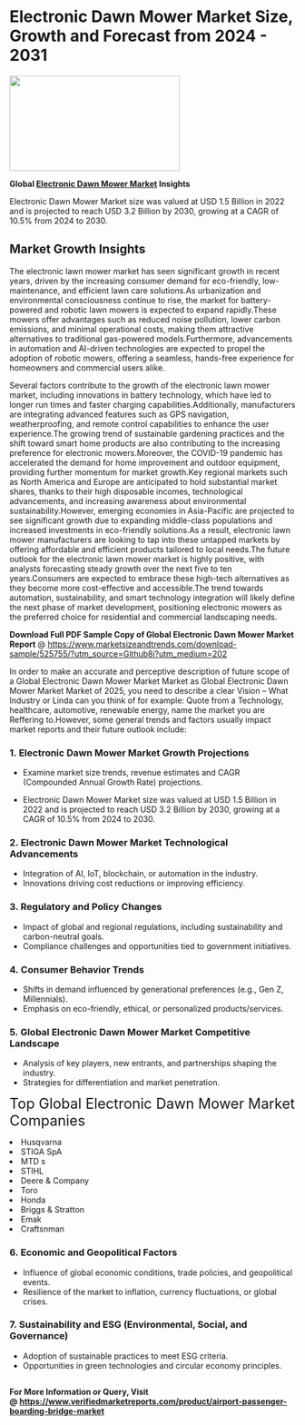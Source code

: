 <H1>Electronic Dawn Mower Market Size, Growth and Forecast from 2024 - 2031</H1><img class="aligncenter size-medium wp-image-584254" src="https://thirdeyenews.in/wp-content/uploads/2024/09/Global-Market-Research-300x168.jpeg" alt="" width="300" height="168" /><p><strong>Global&nbsp;<a href="https://www.marketsizeandtrends.com/download-sample/525755/?utm_source=Github8j?utm_medium=202">Electronic Dawn Mower Market</a> Insights</strong></p><p>Electronic Dawn Mower Market size was valued at USD 1.5 Billion in 2022 and is projected to reach USD 3.2 Billion by 2030, growing at a CAGR of 10.5% from 2024 to 2030.</p><p><h2>Market Growth Insights</h2> <p>The electronic lawn mower market has seen significant growth in recent years, driven by the increasing consumer demand for eco-friendly, low-maintenance, and efficient lawn care solutions.As urbanization and environmental consciousness continue to rise, the market for battery-powered and robotic lawn mowers is expected to expand rapidly.These mowers offer advantages such as reduced noise pollution, lower carbon emissions, and minimal operational costs, making them attractive alternatives to traditional gas-powered models.Furthermore, advancements in automation and AI-driven technologies are expected to propel the adoption of robotic mowers, offering a seamless, hands-free experience for homeowners and commercial users alike.</p> <p>Several factors contribute to the growth of the electronic lawn mower market, including innovations in battery technology, which have led to longer run times and faster charging capabilities.Additionally, manufacturers are integrating advanced features such as GPS navigation, weatherproofing, and remote control capabilities to enhance the user experience.The growing trend of sustainable gardening practices and the shift toward smart home products are also contributing to the increasing preference for electronic mowers.Moreover, the COVID-19 pandemic has accelerated the demand for home improvement and outdoor equipment, providing further momentum for market growth.Key regional markets such as North America and Europe are anticipated to hold substantial market shares, thanks to their high disposable incomes, technological advancements, and increasing awareness about environmental sustainability.However, emerging economies in Asia-Pacific are projected to see significant growth due to expanding middle-class populations and increased investments in eco-friendly solutions.As a result, electronic lawn mower manufacturers are looking to tap into these untapped markets by offering affordable and efficient products tailored to local needs.The future outlook for the electronic lawn mower market is highly positive, with analysts forecasting steady growth over the next five to ten years.Consumers are expected to embrace these high-tech alternatives as they become more cost-effective and accessible.The trend towards automation, sustainability, and smart technology integration will likely define the next phase of market development, positioning electronic mowers as the preferred choice for residential and commercial landscaping needs.</p> <p><span class=""><strong>Download Full PDF Sample Copy of Global Electronic Dawn Mower Market Report</strong> @ <a href="https://www.marketsizeandtrends.com/download-sample/525755/?utm_source=Github8j?utm_medium=202" target="_blank">https://www.marketsizeandtrends.com/download-sample/525755/?utm_source=Github8j?utm_medium=202</a></span></p><p>In order to make an accurate and perceptive description of future scope of a Global&nbsp;Electronic Dawn Mower Market Market as Global&nbsp;Electronic Dawn Mower Market Market of 2025, you need to describe a clear Vision &ndash; What Industry or Linda can you think of for example: Quote from a Technology, healthcare, automotive, renewable energy, name the market you are Reffering to.However, some general trends and factors usually impact market reports and their future outlook include:</p><h3>1.&nbsp;<strong>Electronic Dawn Mower Market Growth Projections</strong></h3><ul><li>Examine market size trends, revenue estimates and CAGR (Compounded Annual Growth Rate) projections.</li><li><p>Electronic Dawn Mower Market size was valued at USD 1.5 Billion in 2022 and is projected to reach USD 3.2 Billion by 2030, growing at a CAGR of 10.5% from 2024 to 2030.</p></li></ul><h3>2.&nbsp;<strong>Electronic Dawn Mower Market Technological Advancements</strong></h3><ul><li>Integration of AI, IoT, blockchain, or automation in the industry.</li><li>Innovations driving cost reductions or improving efficiency.</li></ul><h3>3.&nbsp;<strong>Regulatory and Policy Changes</strong></h3><ul><li>Impact of global and regional regulations, including sustainability and carbon-neutral goals.</li><li>Compliance challenges and opportunities tied to government initiatives.</li></ul><h3>4.&nbsp;<strong>Consumer Behavior Trends</strong></h3><ul><li>Shifts in demand influenced by generational preferences (e.g., Gen Z, Millennials).</li><li>Emphasis on eco-friendly, ethical, or personalized products/services.</li></ul><h3>5.&nbsp;<strong>Global Electronic Dawn Mower Market Competitive Landscape</strong></h3><ul><li>Analysis of key players, new entrants, and partnerships shaping the industry.</li><li>Strategies for differentiation and market penetration.</li></ul><p data-pm-slice="1 1 []"><span style="color: inherit; font-family: inherit; font-size: 25px;">Top Global Electronic Dawn Mower Market Companies</span></p><div class="" data-test-id=""><p><li>Husqvarna</li><li> STIGA SpA</li><li> MTD s</li><li> STIHL</li><li> Deere & Company</li><li> Toro</li><li> Honda</li><li> Briggs & Stratton</li><li> Emak</li><li> Craftsnman</li></p></div><h3>6.&nbsp;<strong>Economic and Geopolitical Factors</strong></h3><ul><li>Influence of global economic conditions, trade policies, and geopolitical events.</li><li>Resilience of the market to inflation, currency fluctuations, or global crises.</li></ul><h3>7.&nbsp;<strong>Sustainability and ESG (Environmental, Social, and Governance)</strong></h3><ul><li>Adoption of sustainable practices to meet ESG criteria.</li><li>Opportunities in green technologies and circular economy principles.</li></ul><h2><strong style="font-size: 14px;">For More Information or Query, Visit @&nbsp;</strong><a style="background-color: #ffffff; font-size: 14px;" href="https://www.marketsizeandtrends.com/report/electronic-dawn-mower-market/" target="_blank">https://www.verifiedmarketreports.com/product/airport-passenger-boarding-bridge-market</a></h2>